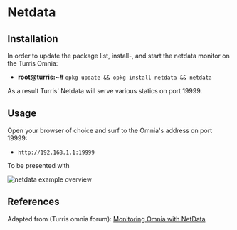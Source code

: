# Netdata

## Installation

In order to update the package list, install-, and start the netdata monitor on the Turris Omnia:

- **root@turris:~#** `opkg update && opkg install netdata && netdata`

As a result Turris' Netdata will serve various statics on port 19999.

## Usage

Open your browser of choice and surf to the Omnia's address on port 19999:

- `http://192.168.1.1:19999`

To be presented with

![netdata example overview][2]

## References

Adapted from (Turris omnia forum): [Monitoring Omnia with NetData][1]

<!-- REFERENCES -->

[1]:https://forum.turris.cz/t/monitoring-omnia-with-netdata/3179/9
[2]:https://forum.turris.cz/uploads/default/original/2X/4/4585d87a776714b5769ad65eef8e034f560f041b.png
